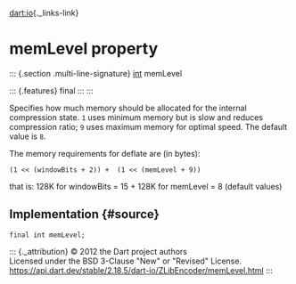 [dart:io](../../dart-io/dart-io-library){._links-link}

memLevel property
=================

::: {.section .multi-line-signature}
[int](../../dart-core/int-class) memLevel

::: {.features}
final
:::
:::

Specifies how much memory should be allocated for the internal
compression state. `1` uses minimum memory but is slow and reduces
compression ratio; `9` uses maximum memory for optimal speed. The
default value is `8`.

The memory requirements for deflate are (in bytes):

``` {.language-dart data-language="dart"}
(1 << (windowBits + 2)) +  (1 << (memLevel + 9))
```

that is: 128K for windowBits = 15 + 128K for memLevel = 8 (default
values)

Implementation {#source}
--------------

``` {.language-dart data-language="dart"}
final int memLevel;
```

::: {._attribution}
© 2012 the Dart project authors\
Licensed under the BSD 3-Clause \"New\" or \"Revised\" License.\
<https://api.dart.dev/stable/2.18.5/dart-io/ZLibEncoder/memLevel.html>
:::
